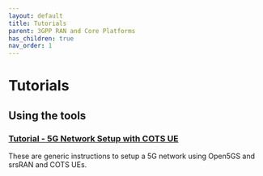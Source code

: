 ```yaml
---
layout: default
title: Tutorials
parent: 3GPP RAN and Core Platforms
has_children: true
nav_order: 1
---
```


# Tutorials

## Using the tools
### [Tutorial - 5G Network Setup with COTS UE](./tutorials/5gnetwork.html)
These are generic instructions to setup a 5G network using Open5GS and srsRAN and COTS UEs.
